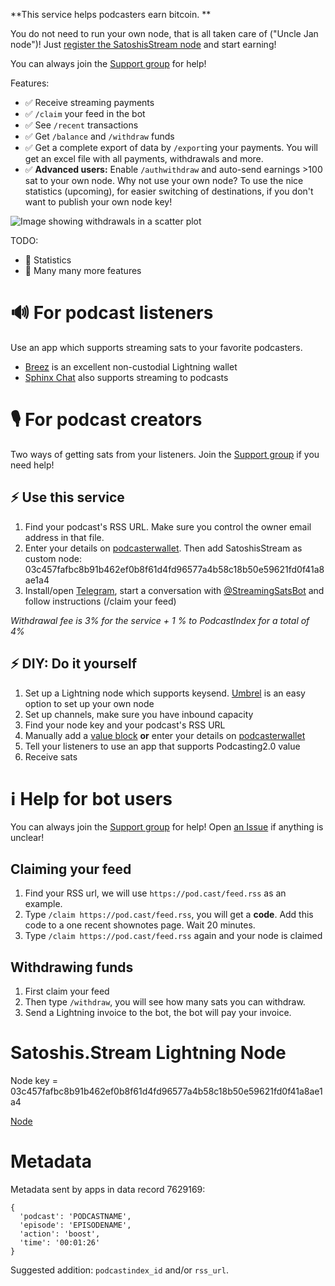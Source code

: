 **This service helps podcasters earn bitcoin. **

You do not need to run your own node, that is all taken care of ("Uncle Jan node")! Just [register the SatoshisStream node](#%EF%B8%8F-use-this-service) and start earning! 

You can always join the [Support group](https://t.me/joinchat/fXmTB7f1e-EyMmRk) for help!

Features:
* ✅ Receive streaming payments
* ✅ `/claim` your feed in the bot
* ✅ See `/recent` transactions
* ✅ Get `/balance` and `/withdraw` funds
* ✅ Get a complete export of data by `/export`ing your payments. You will get an excel file with all payments, withdrawals and more.  
* ✅ **Advanced users:** Enable `/authwithdraw` and auto-send earnings >100 sat to your own node. Why not use your own node? To use the nice statistics (upcoming), for easier switching of destinations, if you don't want to publish your own node key!

![Image showing withdrawals in a scatter plot](https://raw.githubusercontent.com/satoshisstream/satoshis.stream/main/ext/Export.jpg "Export example")

TODO:
* 📝 Statistics
* 📝 Many many more features


# 🔊 For podcast listeners
Use an app which supports streaming sats to your favorite podcasters. 
* [Breez](https://breez.technology/) is an excellent non-custodial Lightning wallet
* [Sphinx Chat](https://sphinx.chat/) also supports streaming to podcasts

# 🎙 For podcast creators
Two ways of getting sats from your listeners. Join the [Support group](https://t.me/joinchat/fXmTB7f1e-EyMmRk) if you need   help!

## ⚡️ Use this service
1. Find your podcast's RSS URL. Make sure you control the owner email address in that file.
2. Enter your details on [podcasterwallet](https://podcasterwallet.com/). Then add SatoshisStream as custom node:  03c457fafbc8b91b462ef0b8f61d4fd96577a4b58c18b50e59621fd0f41a8ae1a4
3. Install/open [Telegram](https://t.me/satoshisstreambot), start a conversation with [@StreamingSatsBot](https://t.me/satoshisstreambot) and follow instructions (/claim your feed)

_Withdrawal fee is 3% for the service + 1 % to PodcastIndex for a total of 4%_

## ⚡️ DIY: Do it yourself
1. Set up a Lightning node which supports keysend. [Umbrel](https://getumbrel.com/) is an easy option to set up your own node
2. Set up channels, make sure you have inbound capacity
3. Find your node key and your podcast's RSS URL
4. Manually add a [value block](https://github.com/Podcastindex-org/podcast-namespace/blob/main/value/value.md) **or** enter your details on [podcasterwallet](https://podcasterwallet.com/)
5. Tell your listeners to use an app that supports Podcasting2.0 value
6. Receive sats

# ℹ️ Help for bot users
You can always join the [Support group](https://t.me/joinchat/fXmTB7f1e-EyMmRk) for help! Open [an Issue](https://github.com/satoshisstream/satoshis.stream/issues) if anything is unclear!

## Claiming your feed
1. Find your RSS url, we will use `https://pod.cast/feed.rss` as an example.
2. Type `/claim https://pod.cast/feed.rss`, you will get a **code**. Add this code to a one recent shownotes page. Wait 20 minutes.
3. Type `/claim https://pod.cast/feed.rss` again and your node is claimed

## Withdrawing funds
1. First claim your feed
2. Then type `/withdraw`, you will see how many sats you can withdraw.
3. Send a Lightning invoice to the bot, the bot will pay your invoice.

# Satoshis.Stream Lightning Node
Node key = 03c457fafbc8b91b462ef0b8f61d4fd96577a4b58c18b50e59621fd0f41a8ae1a4

[Node](https://1ml.com/node/03c457fafbc8b91b462ef0b8f61d4fd96577a4b58c18b50e59621fd0f41a8ae1a4)

# Metadata
Metadata sent by apps in data record 7629169:

    {
      'podcast': 'PODCASTNAME', 
      'episode': 'EPISODENAME', 
      'action': 'boost', 
      'time': '00:01:26'
    }

Suggested addition: `podcastindex_id` and/or `rss_url`.

